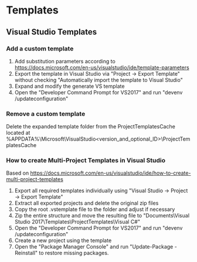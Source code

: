 # Templates
## Visual Studio Templates

### Add a custom template
1) Add substitution parameters according to https://docs.microsoft.com/en-us/visualstudio/ide/template-parameters
2) Export the template in Visual Studio via "Project -> Export Template" without checking "Automatically import the template to Visual Studio" 
3) Expand and modify the generate VS template
4) Open the "Developer Command Prompt for VS2017" and run "devenv /updateconfiguration"

### Remove a custom template
Delete the expanded template folder from the ProjectTemplatesCache located at %APPDATA%\Microsoft\VisualStudio\<version_and_optional_ID>\ProjectTemplatesCache

### How to create Multi-Project Templates in Visual Studio

Based on https://docs.microsoft.com/en-us/visualstudio/ide/how-to-create-multi-project-templates

1) Export all required templates individually using "Visual Studio -> Project -> Export Template"
2) Extract all exported projects and delete the original zip files
3) Copy the root .vstemplate file to the folder and adjust if necessary
4) Zip the entire structure and move the resulting file to  "Documents\Visual Studio 2017\Templates\ProjectTemplates\Visual C#"
5) Open the "Developer Command Prompt for VS2017" and run "devenv /updateconfiguration"
6) Create a new project using the template
7) Open the "Package Manager Console" and run "Update-Package -Reinstall" to restore missing packages.
